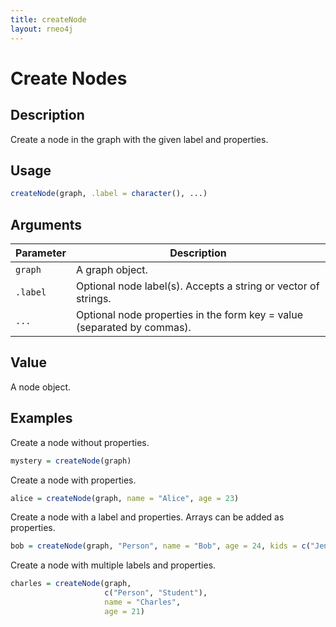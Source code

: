 ```yaml
---
title: createNode
layout: rneo4j
---
```


# Create Nodes

## Description

Create a node in the graph with the given label and properties.

## Usage

```r
createNode(graph, .label = character(), ...)
```

## Arguments

| Parameter | Description |
| --------- | ----------- |
| `graph`   | A graph object. |
| `.label`  | Optional node label(s). Accepts a string or vector of strings. |
| `...`     | Optional node properties in the form key = value (separated by commas). |

## Value

A node object.

## Examples

Create a node without properties.

```r
mystery = createNode(graph)
```

Create a node with properties.

```r
alice = createNode(graph, name = "Alice", age = 23)
```

Create a node with a label and properties. Arrays can be added as properties.

```r
bob = createNode(graph, "Person", name = "Bob", age = 24, kids = c("Jenny", "Larry"))
```

Create a node with multiple labels and properties.

```r
charles = createNode(graph, 
					 c("Person", "Student"), 
					 name = "Charles", 
					 age = 21)
```